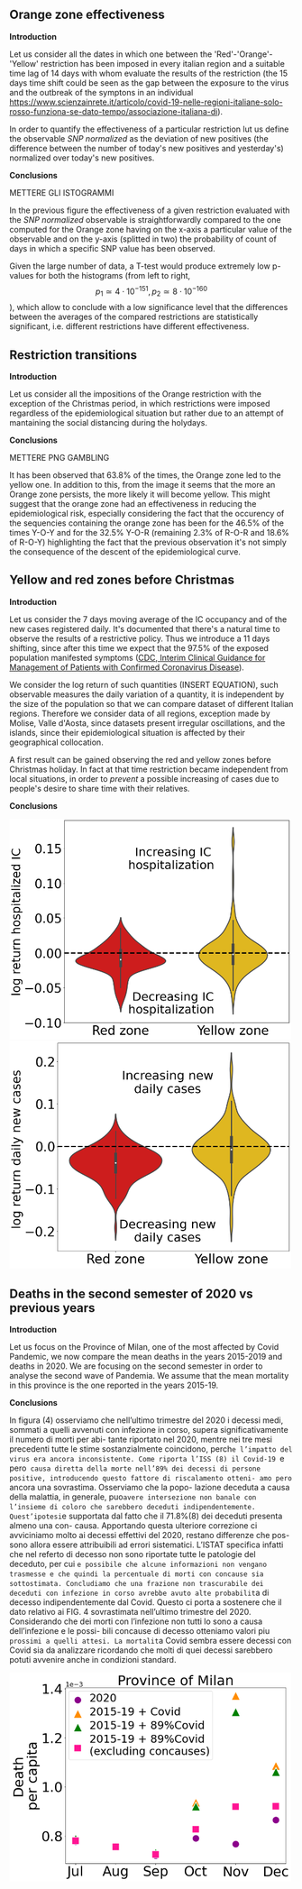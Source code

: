
## Orange zone effectiveness
**Introduction**

Let us consider all the dates in which one between the 'Red'-'Orange'-'Yellow' restriction has been imposed in every italian region and a suitable time lag of 14 days with whom evaluate the results of the restriction (the 15 days time shift could be seen as the gap between the exposure to the virus and the outbreak of the symptons in an individual https://www.scienzainrete.it/articolo/covid-19-nelle-regioni-italiane-solo-rosso-funziona-se-dato-tempo/associazione-italiana-di).

In order to quantify the effectiveness of a particular restriction lut us define the observable *SNP normalized* as the deviation of new positives (the difference between the number of today's new positives and yesterday's) normalized over today's new positives.

**Conclusions**

METTERE GLI ISTOGRAMMI

In the previous figure the effectiveness of a given restriction evaluated with the *SNP normalized* observable is straightforwardly compared to the one computed for the Orange zone having on the x-axis a particular value of the observable and on the y-axis (splitted in two) the probability of count of days in which a specific SNP value has been observed.

Given the large number of data, a T-test would produce extremely low p-values for both the histograms (from left to right, $$p_1 \simeq 4\cdot 10^{-151}, p_2 \simeq 8\cdot 10^{-160}$$), which allow to conclude with a low significance level that the differences between the averages of the compared restrictions are statistically significant, i.e. different restrictions have different effectiveness.

## Restriction transitions 
**Introduction**

Let us consider all the impositions of the Orange restriction with the exception of the Christmas period, in which restrictions were imposed regardless of the epidemiological situation but rather due to an attempt of mantaining the social distancing during the holydays.

**Conclusions**

METTERE PNG GAMBLING

It has been observed that 63.8% of the times, the Orange zone led to the yellow one. In addition to this, from the image it seems that the more an Orange zone persists, the more likely it will become yellow. This might suggest that the orange zone had an effectiveness in reducing the epidemiological risk, especially considering the fact that the occurency of the sequencies containing the orange zone has been for the 46.5% of the times Y-O-Y and for the 32.5% Y-O-R (remaining 2.3% of R-O-R and 18.6% of R-O-Y) highlighting the fact that the previous observation it's not simply the consequence of the descent of the epidemiological curve. 

## Yellow and red zones before Christmas
**Introduction**

Let us consider the 7 days moving average of the IC occupancy and of the new cases registered daily. 
It's documented that there's a natural time to observe the results of a restrictive policy. Thus we introduce a 11 days shifting, since after this time we expect that the 97.5% of the exposed population manifested symptoms ([CDC, Interim Clinical Guidance for Management of Patients with Confirmed Coronavirus Disease](https://www.cdc.gov/coronavirus/2019-ncov/hcp/clinical-guidance-management-patients.html)). 

We consider the log return of such quantities (INSERT EQUATION), such observable
measures the daily variation of a quantity, it is independent by the size of the population so that we can compare dataset of different Italian regions.
Therefore we consider data of all regions, exception made by Molise, Valle d'Aosta, since datasets present irregular oscillations, and the islands, since their epidemiological situation is affected by their geographical collocation.

A first result can be gained observing the red and yellow zones before Christmas holiday. In fact at that time restriction became independent from local situations, in order to *prevent* a possible increasing of cases due to people's desire to share time with their relatives. 

**Conclusions**

<img src="images/logreturn_IC.png"  width="500"/>  <img src="images/logreturn_new_cases.png"  width="500"/>  


## Deaths in the second semester of 2020 vs previous years

**Introduction**

Let us focus on the Province of Milan, one of the most affected by Covid Pandemic, we now compare the mean deaths in the years 2015-2019 and deaths in 2020. We are focusing on the second semester in order to analyse the second wave of Pandemia.
We assume that the mean mortality in this province is the one reported in the years 2015-19.


**Conclusions**

 In figura (4) osserviamo che nell’ultimo trimestre
del 2020 i decessi medi, sommati a quelli avvenuti con infezione
in corso, supera significativamente il numero di morti per abi-
tante riportato nel 2020, mentre nei tre mesi precedenti tutte
le stime sostanzialmente coincidono, perch`e l’impatto del virus
era ancora inconsistente. Come riporta l’ISS (8) il Covid-19 `e
pero` causa diretta della morte nell’89% dei decessi di persone
positive, introducendo questo fattore di riscalamento otteni-
amo pero` ancora una sovrastima. Osserviamo che la popo-
lazione deceduta a causa della malattia, in generale, puo` avere
intersezione non banale con l’insieme di coloro che sarebbero
deceduti indipendentemente. Quest’ipotesi `e supportata dal
fatto che il 71.8%(8) dei deceduti presenta almeno una con-
causa. Apportando questa ulteriore correzione ci avviciniamo
molto ai decessi effettivi del 2020, restano differenze che pos-
sono allora essere attribuibili ad errori sistematici. L’ISTAT
specifica infatti che nel referto di decesso non sono riportate
tutte le patologie del deceduto, per cui `e possibile che alcune informazioni non vengano trasmesse e che quindi la percentuale di morti con concause sia sottostimata.
Concludiamo che una frazione non trascurabile dei deceduti con infezione in corso avrebbe avuto alte probabilit`a di decesso indipendentemente dal Covid. Questo ci porta a sostenere che il dato relativo ai
FIG. 4
sovrastimata nell’ultimo trimestre del 2020. Considerando che dei morti con l’infezione non tutti lo sono a causa dell’infezione e le possi- bili concause di decesso otteniamo valori piu` prossimi a quelli attesi.
La mortalit`a Covid sembra essere
decessi con Covid sia da analizzare ricordando che molti di quei decessi sarebbero potuti avvenire anche in condizioni standard.

<img src="images/deaths_milan.png"  width="500"/>  